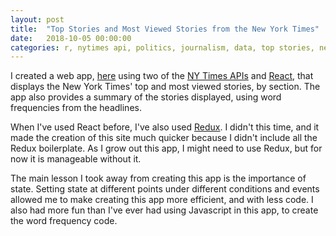 ```yaml
---
layout: post
title:  "Top Stories and Most Viewed Stories from the New York Times"
date:   2018-10-05 00:00:00
categories: r, nytimes api, politics, journalism, data, top stories, news
---
```


I created a web app, [here](https://serene-plains-11234.herokuapp.com/) using two of the [NY Times APIs](https://developer.nytimes.com/) and [React](https://reactjs.org/), that displays the New York Times' top and most viewed stories, by section. The app also provides a summary of the stories displayed, using word frequencies from the headlines. 

When I've used React before, I've also used [Redux](https://redux.js.org/). I didn't this time, and it made the creation of this site much quicker because I didn't include all the Redux boilerplate. As I grow out this app, I might need to use Redux, but for now it is manageable without it. 

The main lesson I took away from creating this app is the importance of state. Setting state at different points under different conditions and events allowed me to make creating this app more efficient, and with less code. I also had more fun than I've ever had using Javascript in this app, to create the word frequency code. 





